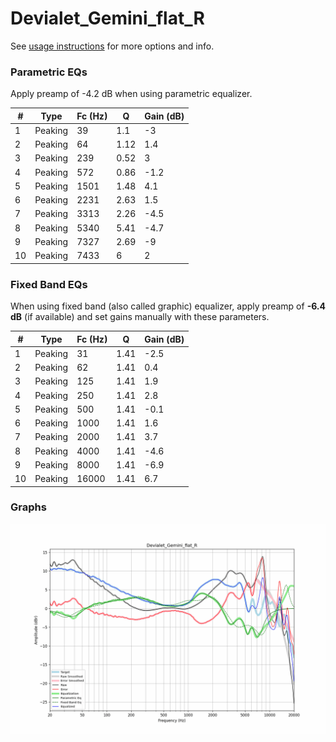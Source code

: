 # Devialet_Gemini_flat_R
See [usage instructions](https://github.com/jaakkopasanen/AutoEq#usage) for more options and info.

### Parametric EQs
Apply preamp of -4.2 dB when using parametric equalizer.

|   # | Type    |   Fc (Hz) |    Q |   Gain (dB) |
|-----|---------|-----------|------|-------------|
|   1 | Peaking |        39 | 1.1  |        -3   |
|   2 | Peaking |        64 | 1.12 |         1.4 |
|   3 | Peaking |       239 | 0.52 |         3   |
|   4 | Peaking |       572 | 0.86 |        -1.2 |
|   5 | Peaking |      1501 | 1.48 |         4.1 |
|   6 | Peaking |      2231 | 2.63 |         1.5 |
|   7 | Peaking |      3313 | 2.26 |        -4.5 |
|   8 | Peaking |      5340 | 5.41 |        -4.7 |
|   9 | Peaking |      7327 | 2.69 |        -9   |
|  10 | Peaking |      7433 | 6    |         2   |

### Fixed Band EQs
When using fixed band (also called graphic) equalizer, apply preamp of **-6.4 dB** (if available) and set gains manually with these parameters.

|   # | Type    |   Fc (Hz) |    Q |   Gain (dB) |
|-----|---------|-----------|------|-------------|
|   1 | Peaking |        31 | 1.41 |        -2.5 |
|   2 | Peaking |        62 | 1.41 |         0.4 |
|   3 | Peaking |       125 | 1.41 |         1.9 |
|   4 | Peaking |       250 | 1.41 |         2.8 |
|   5 | Peaking |       500 | 1.41 |        -0.1 |
|   6 | Peaking |      1000 | 1.41 |         1.6 |
|   7 | Peaking |      2000 | 1.41 |         3.7 |
|   8 | Peaking |      4000 | 1.41 |        -4.6 |
|   9 | Peaking |      8000 | 1.41 |        -6.9 |
|  10 | Peaking |     16000 | 1.41 |         6.7 |

### Graphs
![](./Devialet_Gemini_flat_R.png)

